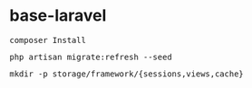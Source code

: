 # base-laravel

<pre>composer Install</pre>
<pre>php artisan migrate:refresh --seed</pre>
<pre>mkdir -p storage/framework/{sessions,views,cache}</pre>
